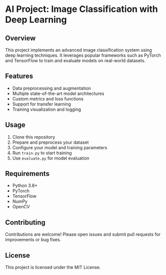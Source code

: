 # AI Project: Image Classification with Deep Learning

## Overview
This project implements an advanced image classification system using deep learning techniques. It leverages popular frameworks such as PyTorch and TensorFlow to train and evaluate models on real-world datasets.

## Features
- Data preprocessing and augmentation
- Multiple state-of-the-art model architectures
- Custom metrics and loss functions
- Support for transfer learning
- Training visualization and logging
 
## Usage
1. Clone this repository
2. Prepare and preprocess your dataset
3. Configure your model and training parameters
4. Run `train.py` to start training
5. Use `evaluate.py` for model evaluation

## Requirements
- Python 3.8+
- PyTorch
- TensorFlow
- NumPy
- OpenCV

## Contributing
Contributions are welcome! Please open issues and submit pull requests for improvements or bug fixes.

## License
This project is licensed under the MIT License.
